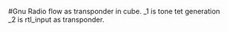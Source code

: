 #Gnu Radio flow as transponder in cube.
_1 is tone tet generation<br>
_2 is rtl_input as transponder.<br>
